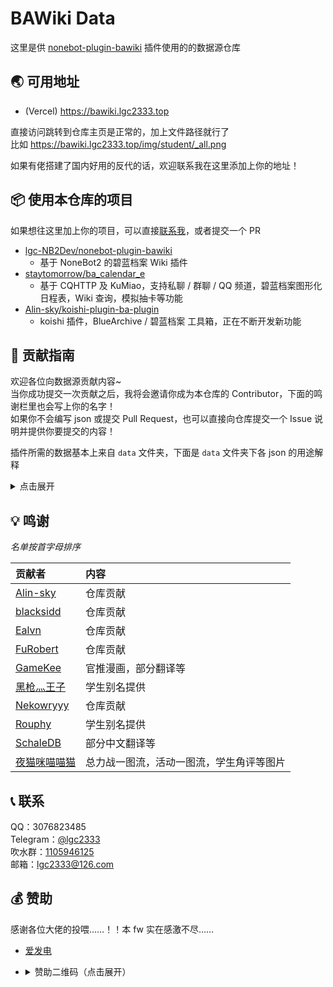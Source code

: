 <!-- markdownlint-disable MD033 MD036 -->

# BAWiki Data

这里是供 [nonebot-plugin-bawiki](https://github.com/lgc2333/nonebot-plugin-bawiki) 插件使用的的数据源仓库

## 🌏 可用地址

<!-- - (国内 CDN) <https://bawiki.lgc.cyberczy.xyz> -->

- (Vercel) <https://bawiki.lgc2333.top>

直接访问跳转到仓库主页是正常的，加上文件路径就行了  
比如 <https://bawiki.lgc2333.top/img/student/_all.png>

如果有佬搭建了国内好用的反代的话，欢迎联系我在这里添加上你的地址！

## 📦 使用本仓库的项目

如果想往这里加上你的项目，可以直接[联系我](#-联系)，或者提交一个 PR

- [lgc-NB2Dev/nonebot-plugin-bawiki](https://github.com/lgc-NB2Dev/nonebot-plugin-bawiki)
  - 基于 NoneBot2 的碧蓝档案 Wiki 插件
- [staytomorrow/ba_calendar_e](https://github.com/staytomorrow/ba_calendar_e)
  - 基于 CQHTTP 及 KuMiao，支持私聊 / 群聊 / QQ 频道，碧蓝档案图形化日程表，Wiki 查询，模拟抽卡等功能
- [Alin-sky/koishi-plugin-ba-plugin](https://github.com/Alin-sky/koishi-plugin-ba-plugin)
  - koishi 插件，BlueArchive / 碧蓝档案 工具箱，正在不断开发新功能

## 📝 贡献指南

欢迎各位向数据源贡献内容~  
当你成功提交一次贡献之后，我将会邀请你成为本仓库的 Contributor，下面的鸣谢栏里也会写上你的名字！  
如果你不会编写 json 或提交 Pull Request，也可以直接向仓库提交一个 Issue 说明并提供你要提交的内容！

插件所需的数据基本上来自 `data` 文件夹，下面是 `data` 文件夹下各 json 的用途解释

<details>

<summary>点击展开</summary>

**!!! 注意 !!!** 下面数据中的学生名中的括号请一律使用 **英文半角** 括号

### `emoji.json`

这个文件是 `ba表情` 功能的表情列表

该文件会自动由 Actions 工作流根据 `img/emoji` 文件夹中的内容自动生成  
所以想要加表情的话请直接往这个文件夹里扔图片就行

### `event_alias.json`

这个文件是 `ba活动` 功能的活动别名数据

该文件的格式如下

```jsonc
{
  // 这里的 701 代表该活动在 SchaleDB 中的 ID，可以在下面链接中的 EventNames 中找到
  // https://github.com/lonqie/SchaleDB/blob/main/data/cn/localization.json
  // 数组中的内容代表活动别名
  "701": ["特殊作战·十字神名篇", "特殊作战 十字神名篇"]
}
```

### `extra_l2d_list.json`

这个文件是 `ba羁绊` 功能使用的学生 L2D 图片数据

当没有在此文件中找到学生 L2D 信息时，才会去 GameKee 中抓取

该文件的格式如下

```jsonc
{
  // 键名是对应学生在 SchaleDB 中的 中文名
  // 数组中的内容是对应图片在数据源中的路径（下文中路径仅供演示）
  "阿露": ["img/l2d/aru/1.png"]
}
```

### `gacha.json`

这个文件是 `ba抽卡` 功能使用的卡池数据

该文件的格式如下

```jsonc
{
  // 常驻卡池数据
  "base": {
    // 三星常驻角色数据
    "3": {
      // 基础出率，2.5 代表 2.5%
      "chance": 2.5,

      // 常驻角色在 SchaleDB 中的 ID，会由 Actions 工作流自动生成
      "char": [10000] // ...
    },

    // 两星常驻角色数据，结构同上
    "2": {
      "chance": 18.5,
      "char": [13000] // ...
    },

    // 一星常驻角色数据，结构同上
    "1": {
      "chance": 79.0,
      "char": [16000] // ...
    }
  },

  // UP 卡池数据
  "up": {
    // 三星 UP 角色数据
    "3": {
      // UP 角色出率
      "chance": 0.7
    },

    // 两星 UP 角色数据，结构同上
    "2": {
      "chance": 3.0
    }
  },

  // 当前 UP 池数据，用于 `ba切换卡池` 功能
  "current_pools": [
    {
      // 池子名称，通常为角色名称
      "name": "若藻(泳装)",

      // 池子包含的 UP 角色 SchaleDB 中的 ID，可以在下面的链接找到
      // https://github.com/lonqie/SchaleDB/blob/main/data/cn/students.json
      "pool": [10043]
    }
  ]
}
```

### `manga.json`

此文件已弃用

<!-- 这个文件是 `ba漫画` 功能所使用的数据

该文件会由 Actions 工作流爬取 GameKee 数据并自动生成

该文件的格式如下

```jsonc
[
  {
    // 漫画在 GameKee 中的 content_id，需要爬取 GameKee 的接口获取
    // 额外添加的漫画设为与其他所有漫画不同的负数即可
    "cid": 72443,

    // 漫画标题
    "title": "【ぶるーあーかいぶっ！】第一话",

    // 漫画简介
    "detail": "第一话 对策委员会\n\n来源：BA官推漫画作者：純粋な不純物(@parang9494)先生\n汉化：小番茄",

    // 漫画的图片链接列表，需要使用完整链接
    "pics": ["https://cdnimg.gamekee.com/images/www/1616470072424_26237045.jpg"]
  }
]
``` -->

### `raid_alias.json`

这个文件是 `ba总力战` 功能使用的 Boss 别名列表

该文件的格式如下

```jsonc
{
  // 这里的 1 代表该 Boss 在 SchaleDB 中的 ID，可以在下面的链接中找到
  // https://github.com/lonqie/SchaleDB/blob/main/data/cn/raids.json
  // 后面数组中的内容是该 Boss 对应的别名
  "1": ["binah", "薇娜", "大蛇"]
}
```

### `schale_to_gamekee.json`

这个文件是 SchaleDB 学生中文名到 GameKee 学生名称的映射表  
用于 `ba学生wiki`、`ba羁绊` 等需要用到 GameKee 数据源的场合

该文件的格式如下

```jsonc
{
  // 键为学生在 SchaleDB 的中文名
  // 值为学生在 GameKee 中的名称
  "真纪": "真希"
}
```

### `stu_alias.json`

这个文件是所有的学生别名列表

其中，下面的内容会自动由 Actions 工作流补全：

- 学生的日语名称 与 英文（罗马音）名称；
- 学生的中日英全名；
- 特殊（带括号名称）学生 的别名（根据普通学生的别名、括号中的内容 及 `suffix_alias.json` 中的内容来补全）；

同时，Actions 工作流会自动对该文件中的内容进行按拼音顺序的排序

该文件的格式如下

```jsonc
{
  // 键为学生在 SchaleDB 的中文名
  // 值为学生的别名列表
  "白子": [
    "シロコ", // 自动由 Actions 工作流补全的 日文名
    "shiroko", // 自动由 Actions 工作流补全的 英文名
    "sunaookami shiroko", // 自动由 Actions 工作流补全的 英文全名
    "xcw",
    "砂狼白子", // 自动由 Actions 工作流补全的 中文全名
    "砂狼シロコ", // 自动由 Actions 工作流补全的 日文全名
    "唯",
    "小仓唯"
  ],

  // 同上
  "白子(单车)": [
    "シロコ(ライディング)", // 自动由 Actions 工作流补全的 日文名
    "shiroko (cycling)", // 自动由 Actions 工作流补全的 英文名
    "sunaookami shiroko (cycling)", // 自动由 Actions 工作流补全的 英文全名
    "单车shiroko", // 自动由 Actions 工作流补全的 特殊学生别名
    "单车xcw", // 自动由 Actions 工作流补全的 特殊学生别名
    "单车白子", // 自动由 Actions 工作流补全的 特殊学生别名
    "单车シロコ", // 自动由 Actions 工作流补全的 特殊学生别名
    "单车唯", // 自动由 Actions 工作流补全的 特殊学生别名
    "单车小仓唯", // 自动由 Actions 工作流补全的 特殊学生别名
    "骑行shiroko", // 自动由 Actions 工作流补全的 特殊学生别名
    "骑行xcw", // 自动由 Actions 工作流补全的 特殊学生别名
    "骑行白子", // 自动由 Actions 工作流补全的 特殊学生别名
    "骑行唯", // 自动由 Actions 工作流补全的 特殊学生别名
    "骑行小仓唯", // 自动由 Actions 工作流补全的 特殊学生别名
    "骑行シロコ", // 自动由 Actions 工作流补全的 特殊学生别名
    "砂狼白子(单车)", // 自动由 Actions 工作流补全的 中文全名
    "砂狼シロコ(ライディング)" // 自动由 Actions 工作流补全的 日文全名
  ]
}
```

### `suffix_alias.json`

这个文件是补全括号后缀的特殊学生别名时使用的数据

该文件的格式如下

```jsonc
{
  // 键名是特殊学生名中括号内的内容
  // 值是另外的要加在补全后别名中的前缀
  // 比如 `星野(泳装)` 会补全成 `泳装星野`、`水星野`
  "泳装": ["水"]
}
```

### `terrain_alias.json`

这个文件是 `ba总力战` 功能中使用的战斗环境匹配别名

该文件的格式如下

```jsonc
{
  // 键名为环境英文名，可以在下面链接的 AdaptationType 里找到
  // https://github.com/lonqie/SchaleDB/blob/main/data/cn/localization.json
  // 值为对应的别名数组
  "Street": ["市区", "城镇", "市区战", "城镇战"],
  "Outdoor": ["野外", "野外战", "野战"],
  "Indoor": ["室内", "屋内", "室内战", "屋内战"]
}
```

### `wiki.json`

这个文件里的东西比较杂，请看下面注释

该文件的格式如下

```jsonc
{
  // 总力战 wiki 图片列表
  "raid": {
    // 键名为 Boss ID，请见 raid_alias.json 的说明
    "1": {
      // Boss wiki 图片路径（以仓库根目录为基准）
      "wiki": "img/raid/binah.png",

      // Boss 战斗环境与对应图片
      "terrains": {
        // 键名为战斗环境英文名称
        // 值为 [ 日服对应图片路径, 国际服对应图片路径 ]
        "Street": ["img/raid/jp/1_Street.png", "img/raid/global/1_Street.png"],
        "Outdoor": [
          "img/raid/jp/1_Outdoor.png",
          "img/raid/global/1_Outdoor.png"
        ]
      }
    }
    // ...
  },

  // 制造相关一图流
  "craft": ["img/craft/1.png"],

  // 活动一图流，键名是活动 ID（详见 event_alias.json 介绍）
  "event": {
    "801": ["img/event/801_re.png"]
    // ...
  },

  // 学生角评一图流，键名是学生 SchaleDB 中文名（all 是总览图）
  "student": {
    "all": "img/student/_all.png",
    "阿露": "img/student/aru.png"
    // ...
  },

  // 战术考试一图流，从第一期开始，按顺序排期数
  "time_atk": [
    "img/time_atk/1.png",
    "img/time_atk/2.png"
    // ...
  ],

  // 互动家具一图流（我好像没实装？）
  "furniture": ["img/furniture.png"],

  // 国际服前瞻图相关信息
  "global_future": {
    // 图片路径
    "img": "img/global_future.png",

    // 图片表格头部起止 Y 轴坐标
    "banner": [0, 195],

    // 图片各部分对应的前瞻数据
    "parts": [
      {
        // 该部分对应的日期区间，格式必须与下面相同（YYYY/M/D）
        "date": ["2023/4/25", "2023/5/09"],

        // 该部分对应的图片起止 Y 轴坐标
        "part": [192, 484]
      }
      // ...
    ]
  }
}
```

</details>

## 💡 鸣谢

_名单按首字母排序_

| 贡献者                                                       | 内容                                     |
| :----------------------------------------------------------- | :--------------------------------------- |
| [Alin-sky](https://github.com/Alin-sky)                      | 仓库贡献                                 |
| [blacksidd](https://github.com/blacksidd)                    | 仓库贡献                                 |
| [Ealvn](https://github.com/Ealvn)                            | 仓库贡献                                 |
| [FuRobert](https://github.com/FuRobert)                      | 仓库贡献                                 |
| [GameKee](https://ba.gamekee.com/)                           | 官推漫画，部分翻译等                     |
| [黑枪灬王子](mailto:1109024495@qq.com)                       | 学生别名提供                             |
| [Nekowryyy](https://github.com/Nekowryyy)                    | 仓库贡献                                 |
| [Rouphy](https://github.com/Rouphy)                          | 学生别名提供                             |
| [SchaleDB](https://schale.gg/)               | 部分中文翻译等                           |
| [夜猫咪喵喵猫](https://space.bilibili.com/425535005/article) | 总力战一图流，活动一图流，学生角评等图片 |

## 📞 联系

QQ：3076823485  
Telegram：[@lgc2333](https://t.me/lgc2333)  
吹水群：[1105946125](https://jq.qq.com/?_wv=1027&k=Z3n1MpEp)  
邮箱：<lgc2333@126.com>

## 💰 赞助

感谢各位大佬的投喂……！！本 fw 实在感激不尽……

- [爱发电](https://afdian.net/@lgc2333)
- <details>
    <summary>赞助二维码（点击展开）</summary>

  ![讨饭](https://raw.githubusercontent.com/lgc2333/ShigureBotMenu/master/src/imgs/sponsor.png)

  </details>
